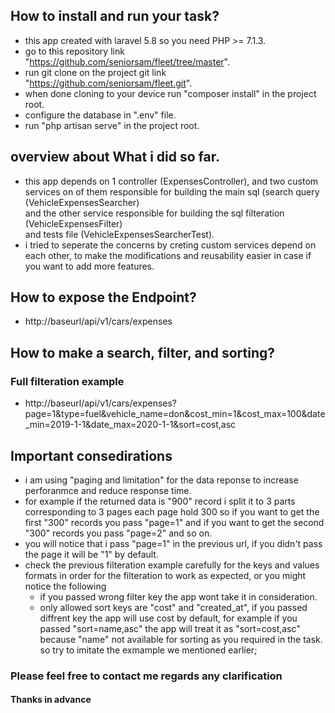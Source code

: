 ##  How to install and run your task?
- this app created with laravel 5.8 so you need PHP >= 7.1.3.
- go to this repository link "https://github.com/seniorsam/fleet/tree/master".
- run git clone on the project git link "https://github.com/seniorsam/fleet.git".
- when done cloning to your device run "composer install" in the project root.
- configure the database in ".env" file.
- run "php artisan serve" in the project root.
##  overview about What i did so far.
- this app depends on 1 controller (ExpensesController), and two custom services on of them responsible for building the main sql (search query (VehicleExpensesSearcher) <br> and the other service responsible for building the sql filteration (VehicleExpensesFilter) <br> 
and tests file (VehicleExpensesSearcherTest). <br>
- i tried to seperate the concerns by creting custom services depend on each other, to make the modifications and reusability easier in case if you want to add more features.
##  How to expose the Endpoint?
- http://baseurl/api/v1/cars/expenses
##  How to make a search, filter, and sorting?
### Full filteration example
- http://baseurl/api/v1/cars/expenses?page=1&type=fuel&vehicle_name=don&cost_min=1&cost_max=100&date_min=2019-1-1&date_max=2020-1-1&sort=cost,asc
## Important consedirations
- i am using "paging and limitation" for the data reponse to increase perforanmce and reduce response time.
- for example if the returned data is "900" record i split it to 3 parts corresponding to 3 pages each page hold 300 so if you want to get the first "300" records you pass "page=1" and if you want to get the second "300" records you pass "page=2" and so on.
- you will notice that i pass "page=1" in the previous url, if you didn't pass the page it will be "1" by default.
- check the previous filteration example carefully for the keys and values formats in order for the filteration to work as expected, or you might notice the following
    - if you passed wrong filter key the app wont take it in consideration.
    - only allowed sort keys are "cost" and "created_at", if you passed diffrent key the app will use cost by default, for example if you passed "sort=name,asc" the app will treat it as "sort=cost,asc" because "name" not available for sorting as you required in the task.
    so try to imitate the exmample we mentioned earlier;

### Please feel free to contact me regards any clarification
#### Thanks in advance